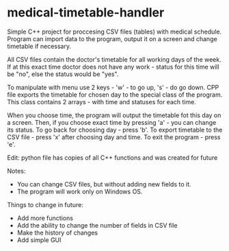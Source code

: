 # medical-timetable-handler
Simple C++ project for proccesing CSV files (tables) with medical schedule. 
Program can import data to the program, output it on a screen and change timetable if necessary.

All CSV files contain the doctor's timetable for all working days of the week.
If at this exact time doctor does not have any work - status for this time will be "no", else the status would be "yes".

To manipulate with menu use 2 keys - 'w' - to go up, 's' - do go down.
CPP file exports the timetable for chosen day to the special class of the program. 
This class contains 2 arrays - with time and statuses for each time.

When you choose time, the program will output the timetable fot this day on a screen.
Then, if you choose exact time by pressing 'a' - you can change its status.
To go back for choosing day - press 'b'.
To export timetable to the CSV file - press 'x' after choosing day and time.
To exit the program - press 'e'.

Edit: python file has copies of all C++ functions and was created for future 

Notes:
- You can change CSV files, but without adding new fields to it.
- The program will work only on Windows OS.

Things to change in future:
- Add more functions
- Add the ability to change the number of fields in CSV file
- Make the history of changes
- Add simple GUI
